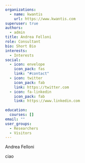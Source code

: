 ```yaml
---
organizations:
  - name: kwantis
    url: https://www.kwantis.com
superuser: true
authors:
  - admin
title: Andrea Felloni
role: Consultant
bio: Short Bio
interests:
  - Interests
social:
  - icon: envelope
    icon_pack: fas
    link: "#contact"
  - icon: twitter
    icon_pack: fab
    link: https://twitter.com
  - icon: fa-linkedin
    icon_pack: fab
    link: https://www.linkedin.com
 
education:
  courses: []
email: ""
user_groups:
  - Researchers
  - Visitors
---
```

Andrea Felloni

ciao